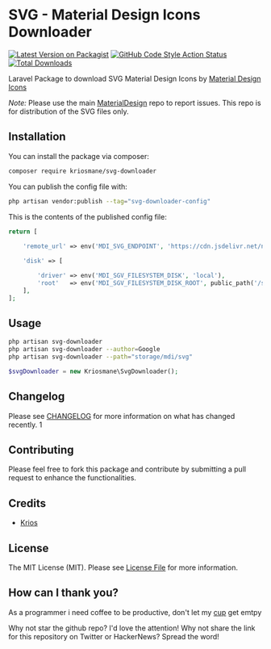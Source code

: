 
# SVG - Material Design Icons Downloader

[![Latest Version on Packagist](https://img.shields.io/packagist/v/kriosmane/svg-downloader.svg?style=flat-square)](https://packagist.org/packages/kriosmane/svg-downloader)
[![GitHub Code Style Action Status](https://img.shields.io/github/workflow/status/kriosmane/svg-downloader/Check%20&%20fix%20styling?label=code%20style)](https://github.com/kriosmane/svg-downloader/actions?query=workflow%3A"Check+%26+fix+styling"+branch%3Amain)
[![Total Downloads](https://img.shields.io/packagist/dt/kriosmane/svg-downloader.svg?style=flat-square)](https://packagist.org/packages/kriosmane/svg-downloader)

Laravel Package to download SVG Material Design Icons by [Material Design Icons](https://materialdesignicons.com) 

*Note:* Please use the main [MaterialDesign](https://github.com/Templarian/MaterialDesign/issues) repo to report issues. This repo is for distribution of the SVG files only.



## Installation

You can install the package via composer:

```bash
composer require kriosmane/svg-downloader
```


You can publish the config file with:

```bash
php artisan vendor:publish --tag="svg-downloader-config"
```

This is the contents of the published config file:

```php
return [
  
    'remote_url' => env('MDI_SVG_ENDPOINT', 'https://cdn.jsdelivr.net/npm/@mdi/svg@6.9.96/'),

    'disk' => [

        'driver' => env('MDI_SGV_FILESYSTEM_DISK', 'local'),
        'root'   => env('MDI_SGV_FILESYSTEM_DISK_ROOT', public_path('/svg')),
    ],
];
```


## Usage
```bash
php artisan svg-downloader
php artisan svg-downloader --author=Google
php artisan svg-downloader --path="storage/mdi/svg"
```

```php
$svgDownloader = new Kriosmane\SvgDownloader();
```


## Changelog

Please see [CHANGELOG](CHANGELOG.md) for more information on what has changed recently. 1

## Contributing

Please feel free to fork this package and contribute by submitting a pull request to enhance the functionalities.



## Credits

- [Krios](https://github.com/kriosmane)


## License

The MIT License (MIT). Please see [License File](LICENSE.md) for more information.

## How can I thank you?
As a programmer i need coffee to be productive, don't let my [cup](https://www.buymeacoffee.com/kriosmane) get emtpy

Why not star the github repo? I'd love the attention! Why not share the link for this repository on Twitter or HackerNews? Spread the word!
